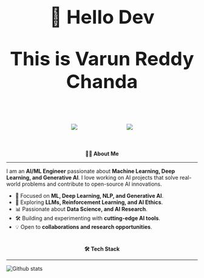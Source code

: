 <h2 align="center" style="font-size: 50px;">
  <p><b>👋 Hello Dev</b></p>
  <p>This is <b>Varun Reddy Chanda</b></p>
  <img src="https://komarev.com/ghpvc/?username=varunreddy-ch">
  &nbsp
  &nbsp
  &nbsp
  &nbsp
  &nbsp
  <a href="https://github.com/varunreddy-ch">
    <img src="https://img.shields.io/github/followers/varunreddy-ch?label=follow&style=social">
  </a>
</h2>


<p align="center">
  <b>🙋‍♂️ About Me</b>
</p>

---
I am an **AI/ML Engineer** passionate about **Machine Learning, Deep Learning, and Generative AI**. I love working on AI projects that solve real-world problems and contribute to open-source AI innovations.  

- 🤖 Focused on **ML, Deep Learning, NLP, and Generative AI**.
- 🔬 Exploring **LLMs, Reinforcement Learning, and AI Ethics**.
- 📊 Passionate about **Data Science, and AI Research**.
- 🛠️ Building and experimenting with **cutting-edge AI tools**.
- 💡 Open to **collaborations and research opportunities**.

<h1></h1>
<p align="center">
  <b>🛠️ Tech Stack</b>
</p>

---


![Github stats](https://github-readme-stats.vercel.app/api?username=varunreddy-ch)
